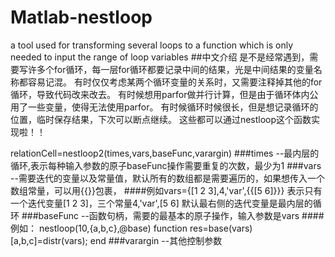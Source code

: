 # Matlab-nestloop
a tool used for transforming several loops to a function which is only needed to input the range of loop variables
##中文介绍
是不是经常遇到，需要写许多个for循环，每一层for循环都要记录中间的结果，光是中间结果的变量名称都容易记混。
有时仅仅考虑某两个循环变量的关系时，又需要注释掉其他的for循环，导致代码改来改去。
有时候想用parfor做并行计算，但是由于循环体内公用了一些变量，使得无法使用parfor。
有时候循环时候很长，但是想记录循环的位置，临时保存结果，下次可以断点继续。
这些都可以通过nestloop这个函数实现啦！！

relationCell=nestloop2(times,vars,baseFunc,varargin)
###times   --最内层的循环,表示每种输入参数的原子baseFunc操作需要重复的次数，最少为1
###vars    --需要迭代的变量以及常量值，默认所有的数组都是需要遍历的，如果想传入一个数组常量，可以用{{}}包裹，
####例如vars={[1 2 3],4,'var',{{[5 6]}}}
         表示只有一个迭代变量[1 2 3]，三个常量4,'var',[5 6]
         默认最右侧的迭代变量是最内层的循环
###baseFunc --函数句柄，需要的最基本的原子操作，输入参数是vars
####例如：
           nestloop(10,{a,b,c},@base)
           function res=base(vars)
             [a,b,c]=distr(vars);
           end
###varargin --其他控制参数

